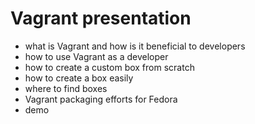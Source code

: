 # Vagrant presentation

- what is Vagrant and how is it beneficial to developers
- how to use Vagrant as a developer
- how to create a custom box from scratch
- how to create a box easily
- where to find boxes
- Vagrant packaging efforts for Fedora
- demo
